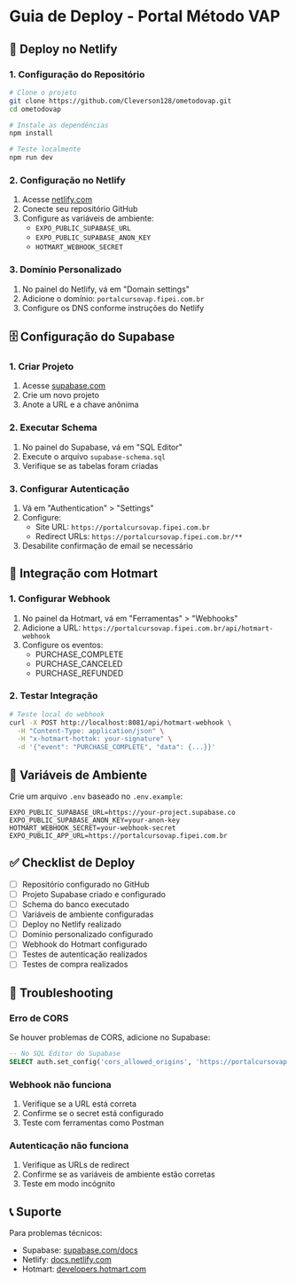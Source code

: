 # Guia de Deploy - Portal Método VAP

## 🚀 Deploy no Netlify

### 1. Configuração do Repositório
```bash
# Clone o projeto
git clone https://github.com/Cleverson128/ometodovap.git
cd ometodovap

# Instale as dependências
npm install

# Teste localmente
npm run dev
```

### 2. Configuração no Netlify
1. Acesse [netlify.com](https://netlify.com)
2. Conecte seu repositório GitHub
3. Configure as variáveis de ambiente:
   - `EXPO_PUBLIC_SUPABASE_URL`
   - `EXPO_PUBLIC_SUPABASE_ANON_KEY`
   - `HOTMART_WEBHOOK_SECRET`

### 3. Domínio Personalizado
1. No painel do Netlify, vá em "Domain settings"
2. Adicione o domínio: `portalcursovap.fipei.com.br`
3. Configure os DNS conforme instruções do Netlify

## 🗄️ Configuração do Supabase

### 1. Criar Projeto
1. Acesse [supabase.com](https://supabase.com)
2. Crie um novo projeto
3. Anote a URL e a chave anônima

### 2. Executar Schema
1. No painel do Supabase, vá em "SQL Editor"
2. Execute o arquivo `supabase-schema.sql`
3. Verifique se as tabelas foram criadas

### 3. Configurar Autenticação
1. Vá em "Authentication" > "Settings"
2. Configure:
   - Site URL: `https://portalcursovap.fipei.com.br`
   - Redirect URLs: `https://portalcursovap.fipei.com.br/**`
3. Desabilite confirmação de email se necessário

## 🔗 Integração com Hotmart

### 1. Configurar Webhook
1. No painel da Hotmart, vá em "Ferramentas" > "Webhooks"
2. Adicione a URL: `https://portalcursovap.fipei.com.br/api/hotmart-webhook`
3. Configure os eventos:
   - PURCHASE_COMPLETE
   - PURCHASE_CANCELED
   - PURCHASE_REFUNDED

### 2. Testar Integração
```bash
# Teste local do webhook
curl -X POST http://localhost:8081/api/hotmart-webhook \
  -H "Content-Type: application/json" \
  -H "x-hotmart-hottok: your-signature" \
  -d '{"event": "PURCHASE_COMPLETE", "data": {...}}'
```

## 🔧 Variáveis de Ambiente

Crie um arquivo `.env` baseado no `.env.example`:

```env
EXPO_PUBLIC_SUPABASE_URL=https://your-project.supabase.co
EXPO_PUBLIC_SUPABASE_ANON_KEY=your-anon-key
HOTMART_WEBHOOK_SECRET=your-webhook-secret
EXPO_PUBLIC_APP_URL=https://portalcursovap.fipei.com.br
```

## ✅ Checklist de Deploy

- [ ] Repositório configurado no GitHub
- [ ] Projeto Supabase criado e configurado
- [ ] Schema do banco executado
- [ ] Variáveis de ambiente configuradas
- [ ] Deploy no Netlify realizado
- [ ] Domínio personalizado configurado
- [ ] Webhook do Hotmart configurado
- [ ] Testes de autenticação realizados
- [ ] Testes de compra realizados

## 🐛 Troubleshooting

### Erro de CORS
Se houver problemas de CORS, adicione no Supabase:
```sql
-- No SQL Editor do Supabase
SELECT auth.set_config('cors_allowed_origins', 'https://portalcursovap.fipei.com.br');
```

### Webhook não funciona
1. Verifique se a URL está correta
2. Confirme se o secret está configurado
3. Teste com ferramentas como Postman

### Autenticação não funciona
1. Verifique as URLs de redirect
2. Confirme se as variáveis de ambiente estão corretas
3. Teste em modo incógnito

## 📞 Suporte

Para problemas técnicos:
- Supabase: [supabase.com/docs](https://supabase.com/docs)
- Netlify: [docs.netlify.com](https://docs.netlify.com)
- Hotmart: [developers.hotmart.com](https://developers.hotmart.com)